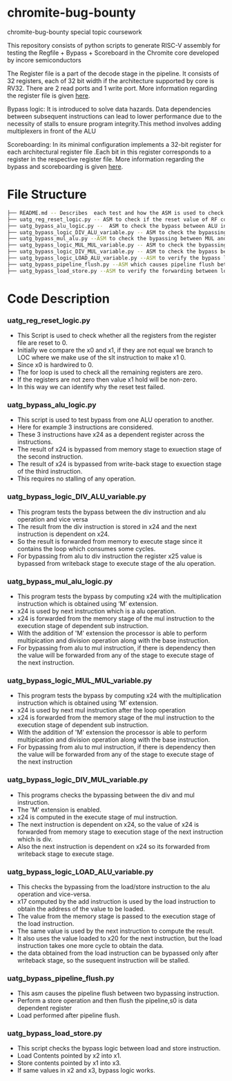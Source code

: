 # chromite-bug-bounty
chromite-bug-bounty special topic coursework

This repository consists of python scripts to generate RISC-V assembly for testing the Regfile + Bypass + Scoreboard in the Chromite core developed by incore semiconductors

The Register file is a part of the decode stage in the pipeline. It consists of 32 registers, each of 32 bit width if the architecture supported by core is RV32. There are 2 read ports and 1 write port. More information regarding the register file is given [here](https://chromite.readthedocs.io/en/using-csrbox/chromite.html#register-file).

Bypass logic: It is introduced to solve data hazards. Data dependencies between subsequent instructions can lead to lower performance due to the necessity of stalls to ensure program integrity.This method involves adding multiplexers in front of the ALU

Scoreboarding: In its minimal configuration implements a 32-bit register for each architectural register file .Each bit in this register corresponds to a register in the respective register file.
More information regarding the bypass and scoreboarding is given [here](https://chromite.readthedocs.io/en/using-csrbox/chromite.html#scoreboard).

# File Structure

```bash
├── README.md -- Describes  each test and how the ASM is used to check the condition using Python 3.
├── uatg_reg_reset_logic.py -- ASM to check if the reset value of RF correct.
├── uatg_bypass_alu_logic.py --  ASM to check the bypass between ALU instruction.
├── uatg_bypass_logic_DIV_ALU_variable.py -- ASM to check the bypassing between DIV and ALU instruction.
├── uatg_bypass_mul_alu.py --ASM to check the bypassing between MUL and ALU instruction.
├── uatg_bypass_logic_MUL_MUL_variable.py -- ASM to check the bypassing between MUL instructions.
├── uatg_bypass_logic_DIV_MUL_variable.py -- ASM to check the bypass between DIV and MUL instruction.
├── uatg_bypass_logic_LOAD_ALU_variable.py --ASM to verify the bypass logic function between the load/store and ALU instruction.
├── uatg_bypass_pipeline_flush.py --ASM which causes pipeline flush between two bypassing instructions.
├── uatg_bypass_load_store.py --ASM to verify the forwarding between load and store instruction.
```

# Code Description
### uatg_reg_reset_logic.py
* This Script is used to check whether all the registers from the register file are reset to 0.
* Initially  we compare the x0 and x1, if they are not equal we branch to LOC where we make use of the slt instruction to make x1 0.
* Since x0 is hardwired to 0.
* The for loop is used to check all the remaining registers are zero.
* If the registers are not zero then value x1 hold will be non-zero.
* In this way we can identify why the reset test failed.  

### uatg_bypass_alu_logic.py
* This script is used to test bypass from one ALU operation to another.
* Here for example 3 instructions are considered.
* These 3 instructions have x24 as a dependent register across the instructions.
* The result of x24 is bypassed from memory stage to exuection stage of the second instruction.
* The result of x24 is bypassed from write-back stage to exuection stage of the third instruction.
* This requires no stalling of any operation.

### uatg_bypass_logic_DIV_ALU_variable.py
* This program tests the bypass between the div instruction and alu operation and vice versa
* The result from the div instruction is stored in x24 and the next instruction is dependent on x24.
* So the result is forwarded from memory to execute stage since it contains the loop which consumes some cycles.
* For bypassing from alu to div instruction the register x25 value is bypassed from writeback stage to execute stage of the alu operation.

### uatg_bypass_mul_alu_logic.py
* This program tests the bypass by computing x24 with the multiplication instruction which is obtained using ‘M’ extension.
* x24 is used by next instruction which is a alu operation.
* x24 is forwarded from the memory stage of the mul instruction to the execution stage of dependent sub instruction.
* With the addition of 'M' extension the processor is able to perform multipication and division operation along with the base instruction.
* For bypassing from alu to mul instruction, if there is dependency then the value will be forwarded from any of the stage to execute stage of the next instruction.

### uatg_bypass_logic_MUL_MUL_variable.py
* This program tests the bypass by computing x24 with the multiplication instruction which is obtained using ‘M’ extension.
* x24 is used by next mul instruction after the loop operation
* x24 is forwarded from the memory stage of the mul instruction to the execution stage of dependent sub instruction.
* With the addition of 'M' extension the processor is able to perform multipication and division operation along with the base instruction.
* For bypassing from alu to mul instruction, if there is dependency then the value will be forwarded from any of the stage to execute stage of the next instruction

### uatg_bypass_logic_DIV_MUL_variable.py
* This programs checks the bypassing between the div and mul instruction.
* The 'M' extension is enabled.
* x24 is computed in the execute stage of mul instruction.
* The next instruction is dependent on x24, so the value of x24 is forwarded from memory stage to execution stage of the next instruction which is div.
* Also the next instruction is dependent on x24 so its forwarded from writeback stage to execute stage.

### uatg_bypass_logic_LOAD_ALU_variable.py
* This checks the bypassing from the load/store instruction to the alu operation and vice-versa.
* x17 computed by the add instruction is used by the load instruction to obtain the address of the value to be loaded.
* The value from the memory stage is passed to the execution stage of the load instruction.
* The same value is used by the next instruction to compute the result.
* It also uses the value loaded to  x20 for the next instruction, but the load instruction takes one more cycle to obtain the data.
* the data obtained from the load instruction can be bypassed only after writeback stage, so the susequent instruction will be stalled.

### uatg_bypass_pipeline_flush.py
* This asm causes the pipeline flush between two bypassing instruction.
* Perform a store operation and then flush the pipeline,s0 is data dependent register
* Load performed after pipeline flush.

### uatg_bypass_load_store.py
* This script checks the bypass logic between load and store instruction.
* Load Contents pointed by x2 into x1.
* Store contents pointed by x1 into x3.
* If same values in x2 and x3, bypass logic works.
